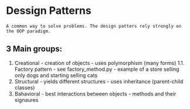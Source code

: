 # Dessign Patterns
```
A common way to solve problems. The design patters rely strongly on the OOP paradigm. 
```

## 3 Main groups: 
1. Creational - creation of objects - uses polymorphism (many forms)
  1.1. Factory pattern - see factory_method.py - example of a store selling only dogs and starting selling cats
2. Structural - yields different structures - uses inheritance (parent-child classes)
3. Bahavioral - best interactions between objects - methods and their signaures